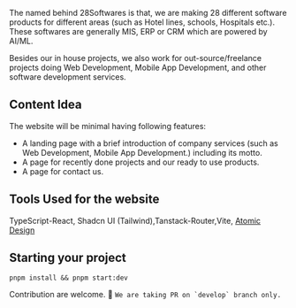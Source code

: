 The named behind 28Softwares is that, we are making 28 different software products for different areas (such as Hotel lines, schools, Hospitals etc.). These softwares are generally MIS, ERP or CRM which are powered by AI/ML.

Besides our in house projects, we also work for out-source/freelance projects doing Web Development, Mobile App Development, and other software development services.

## Content Idea

The website will be minimal having following features:

- A landing page with a brief introduction of company services (such as Web Development, Mobile App Development.) including its motto.
- A page for recently done projects and our ready to use products.
- A page for contact us.

## Tools Used for the website

TypeScript-React, Shadcn UI (Tailwind),Tanstack-Router,Vite, [Atomic Design](https://bradfrost.com/blog/post/atomic-web-design/)

## Starting your project

```
pnpm install && pnpm start:dev
```

Contribution are welcome. 🚀
``We are taking PR on `develop` branch only.``
